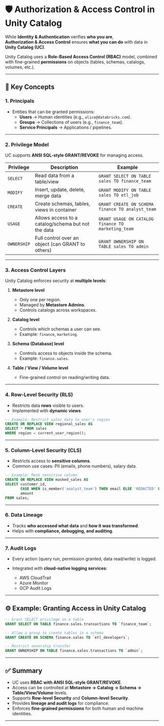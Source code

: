 # 🛡️ Authorization & Access Control in Unity Catalog

While **Identity & Authentication** verifies **who you are**,  
**Authorization & Access Control** ensures **what you can do** with data in **Unity Catalog (UC)**.

Unity Catalog uses a **Role-Based Access Control (RBAC)** model, combined with fine-grained **permissions** on objects (tables, schemas, catalogs, volumes, etc.).

---

## 🔑 Key Concepts

### 1. **Principals**
- Entities that can be granted permissions:
  - **Users** → Human identities (e.g., `alice@databricks.com`).
  - **Groups** → Collections of users (e.g., `finance_team`).
  - **Service Principals** → Applications / pipelines.

---

### 2. **Privilege Model**
UC supports **ANSI SQL-style GRANT/REVOKE** for managing access.

| Privilege | Description | Example |
|-----------|-------------|---------|
| `SELECT` | Read data from a table/view | `GRANT SELECT ON TABLE sales TO finance_team` |
| `MODIFY` | Insert, update, delete, merge data | `GRANT MODIFY ON TABLE sales TO etl_job` |
| `CREATE` | Create schemas, tables, views in container | `GRANT CREATE ON SCHEMA finance TO analyst_team` |
| `USAGE` | Allows access to a catalog/schema but not the data | `GRANT USAGE ON CATALOG finance TO marketing_team` |
| `OWNERSHIP` | Full control over an object (can GRANT to others) | `GRANT OWNERSHIP ON TABLE sales TO admin` |

---

### 3. **Access Control Layers**
Unity Catalog enforces security at **multiple levels**:

1. **Metastore level**
   - Only one per region.
   - Managed by **Metastore Admins**.
   - Controls catalogs across workspaces.

2. **Catalog level**
   - Controls which schemas a user can see.
   - Example: `finance`, `marketing`.

3. **Schema (Database) level**
   - Controls access to objects inside the schema.
   - Example: `finance.sales`.

4. **Table / View / Volume level**
   - Fine-grained control on reading/writing data.

---

### 4. **Row-Level Security (RLS)**
- Restricts data **rows** visible to users.
- Implemented with **dynamic views**.

```sql
-- Example: Restrict sales data to user's region
CREATE OR REPLACE VIEW regional_sales AS
SELECT * FROM sales
WHERE region = current_user_region();
````

---

### 5. **Column-Level Security (CLS)**

* Restricts access to **sensitive columns**.
* Common use cases: PII (emails, phone numbers), salary data.

```sql
-- Example: Mask sensitive column
CREATE OR REPLACE VIEW masked_sales AS
SELECT customer_id, 
       CASE WHEN is_member('analyst_team') THEN email ELSE 'REDACTED' END AS email,
       amount
FROM sales;
```

---

### 6. **Data Lineage**

* Tracks **who accessed what data** and **how it was transformed**.
* Helps with **compliance, debugging, and auditing**.

---

### 7. **Audit Logs**

* Every action (query run, permission granted, data read/write) is logged.
* Integrated with **cloud-native logging services**:

    * AWS CloudTrail
    * Azure Monitor
    * GCP Audit Logs

---

## ⚙️ Example: Granting Access in Unity Catalog

```sql
-- Grant SELECT privilege on a table
GRANT SELECT ON TABLE finance.sales.transactions TO `finance_team`;

-- Allow a group to create tables in a schema
GRANT CREATE ON SCHEMA finance.sales TO `etl_developers`;

-- Restrict ownership transfer
GRANT OWNERSHIP ON TABLE finance.sales.transactions TO `admin`;
```

---

## ✅ Summary

* UC uses **RBAC with ANSI SQL-style GRANT/REVOKE**.
* Access can be controlled at **Metastore → Catalog → Schema → Table/View/Volume** levels.
* Supports **Row-level Security** and **Column-level Security**.
* Provides **lineage and audit logs** for compliance.
* Enforces **fine-grained permissions** for both human and machine identities.

---